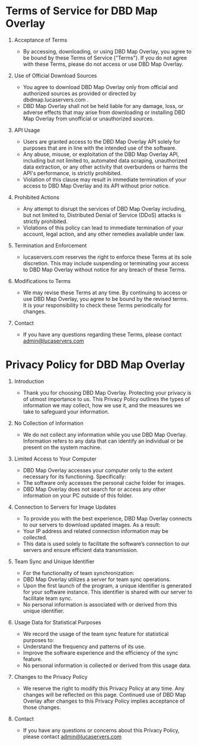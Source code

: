 # Terms of Service for DBD Map Overlay

1. Acceptance of Terms
   - By accessing, downloading, or using DBD Map Overlay, you agree to be bound by these Terms of Service ("Terms"). If you do not agree with these Terms, please do not access or use DBD Map Overlay.

2. Use of Official Download Sources
   - You agree to download DBD Map Overlay only from official and authorized sources as provided or directed by dbdmap.lucaservers.com .
   - DBD Map Overlay shall not be held liable for any damage, loss, or adverse effects that may arise from downloading or installing DBD Map Overlay from unofficial or unauthorized sources.

3. API Usage
   - Users are granted access to the DBD Map Overlay API solely for purposes that are in line with the intended use of the software.
   - Any abuse, misuse, or exploitation of the DBD Map Overlay API, including but not limited to, automated data scraping, unauthorized data extraction, or any other activity that overburdens or harms the API's performance, is strictly prohibited.
   - Violation of this clause may result in immediate termination of your access to DBD Map Overlay and its API without prior notice.

4. Prohibited Actions
   - Any attempt to disrupt the services of DBD Map Overlay including, but not limited to, Distributed Denial of Service (DDoS) attacks is strictly prohibited.
   - Violations of this policy can lead to immediate termination of your account, legal action, and any other remedies available under law.

5. Termination and Enforcement
   - lucaservers.com reserves the right to enforce these Terms at its sole discretion. This may include suspending or terminating your access to DBD Map Overlay without notice for any breach of these Terms.

6. Modifications to Terms
   - We may revise these Terms at any time. By continuing to access or use DBD Map Overlay, you agree to be bound by the revised terms. It is your responsibility to check these Terms periodically for changes.

7. Contact
   - If you have any questions regarding these Terms, please contact admin@lucaservers.com


# Privacy Policy for DBD Map Overlay

1. Introduction
   - Thank you for choosing DBD Map Overlay. Protecting your privacy is of utmost importance to us. This Privacy Policy outlines the types of information we may collect, how we use it, and the measures we take to safeguard your information.

2. No Collection of Information
   - We do not collect any information while you use DBD Map Overlay. Information refers to any data that can identify an individual or be present on the system machine.

3. Limited Access to Your Computer
   - DBD Map Overlay accesses your computer only to the extent necessary for its functioning. Specifically:
   - The software only accesses the personal cache folder for images.
   - DBD Map Overlay does not search for or access any other information on your PC outside of this folder.

4. Connection to Servers for Image Updates
   - To provide you with the best experience, DBD Map Overlay connects to our servers to download updated images. As a result:
   - Your IP address and related connection information may be collected.
   - This data is used solely to facilitate the software’s connection to our servers and ensure efficient data transmission.

5. Team Sync and Unique Identifier
   - For the functionality of team synchronization:
   - DBD Map Overlay utilizes a server for team sync operations.
   - Upon the first launch of the program, a unique identifier is generated for your software instance. This identifier is shared with our server to facilitate team sync.
   - No personal information is associated with or derived from this unique identifier.

6. Usage Data for Statistical Purposes
   - We record the usage of the team sync feature for statistical purposes to:
   - Understand the frequency and patterns of its use.
   - Improve the software experience and the efficiency of the sync feature.
   - No personal information is collected or derived from this usage data.

7. Changes to the Privacy Policy
   - We reserve the right to modify this Privacy Policy at any time. Any changes will be reflected on this page. Continued use of DBD Map Overlay after changes to this Privacy Policy implies acceptance of those changes.

8. Contact
   - If you have any questions or concerns about this Privacy Policy, please contact admin@lucaservers.com
